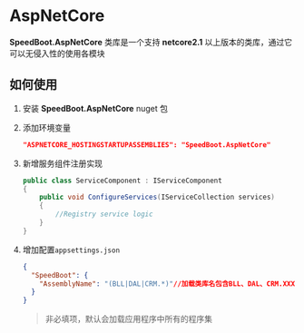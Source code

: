 # AspNetCore

**SpeedBoot.AspNetCore** 类库是一个支持 **netcore2.1** 以上版本的类库，通过它可以无侵入性的使用各模块

## 如何使用

1. 安装 **SpeedBoot.AspNetCore** nuget 包

2. 添加环境变量

   ```json
   "ASPNETCORE_HOSTINGSTARTUPASSEMBLIES": "SpeedBoot.AspNetCore"
   ```

3. 新增服务组件注册实现

   ```csharp
   public class ServiceComponent : IServiceComponent
   {
       public void ConfigureServices(IServiceCollection services)
       {
           //Registry service logic
       }
   }
   ```

4. 增加配置`appsettings.json`

   ```json
   {
     "SpeedBoot": {
       "AssemblyName": "(BLL|DAL|CRM.*)"//加载类库名包含BLL、DAL、CRM.XXX的类库
     }
   }
   ```

   > 非必填项，默认会加载应用程序中所有的程序集